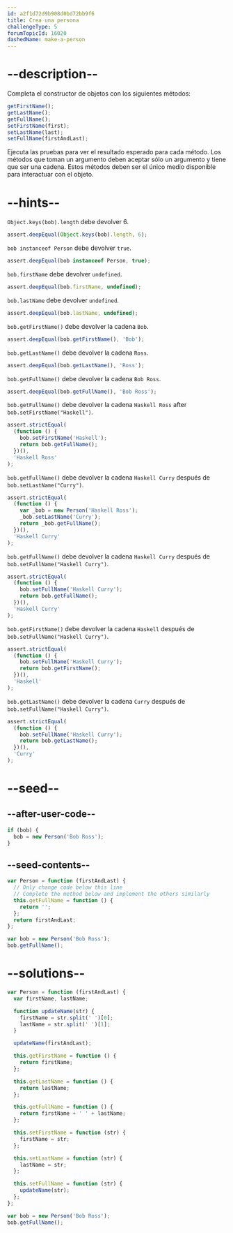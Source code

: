 ```yaml
---
id: a2f1d72d9b908d0bd72bb9f6
title: Crea una persona
challengeType: 5
forumTopicId: 16020
dashedName: make-a-person
---
```


# --description--

Completa el constructor de objetos con los siguientes métodos:

```js
getFirstName();
getLastName();
getFullName();
setFirstName(first);
setLastName(last);
setFullName(firstAndLast);
```

Ejecuta las pruebas para ver el resultado esperado para cada método. Los métodos que toman un argumento deben aceptar sólo un argumento y tiene que ser una cadena. Estos métodos deben ser el único medio disponible para interactuar con el objeto.

# --hints--

`Object.keys(bob).length` debe devolver 6.

```js
assert.deepEqual(Object.keys(bob).length, 6);
```

`bob instanceof Person` debe devolver `true`.

```js
assert.deepEqual(bob instanceof Person, true);
```

`bob.firstName` debe devolver `undefined`.

```js
assert.deepEqual(bob.firstName, undefined);
```

`bob.lastName` debe devolver `undefined`.

```js
assert.deepEqual(bob.lastName, undefined);
```

`bob.getFirstName()` debe devolver la cadena `Bob`.

```js
assert.deepEqual(bob.getFirstName(), 'Bob');
```

`bob.getLastName()` debe devolver la cadena `Ross`.

```js
assert.deepEqual(bob.getLastName(), 'Ross');
```

`bob.getFullName()` debe devolver la cadena `Bob Ross`.

```js
assert.deepEqual(bob.getFullName(), 'Bob Ross');
```

`bob.getFullName()` debe devolver la cadena `Haskell Ross` after `bob.setFirstName("Haskell")`.

```js
assert.strictEqual(
  (function () {
    bob.setFirstName('Haskell');
    return bob.getFullName();
  })(),
  'Haskell Ross'
);
```

`bob.getFullName()` debe devolver la cadena `Haskell Curry` después de `bob.setLastName("Curry")`.

```js
assert.strictEqual(
  (function () {
    var _bob = new Person('Haskell Ross');
    _bob.setLastName('Curry');
    return _bob.getFullName();
  })(),
  'Haskell Curry'
);
```

`bob.getFullName()` debe devolver la cadena `Haskell Curry` después de `bob.setFullName("Haskell Curry")`.

```js
assert.strictEqual(
  (function () {
    bob.setFullName('Haskell Curry');
    return bob.getFullName();
  })(),
  'Haskell Curry'
);
```

`bob.getFirstName()` debe devolver la cadena `Haskell` después de `bob.setFullName("Haskell Curry")`.

```js
assert.strictEqual(
  (function () {
    bob.setFullName('Haskell Curry');
    return bob.getFirstName();
  })(),
  'Haskell'
);
```

`bob.getLastName()` debe devolver la cadena `Curry` después de `bob.setFullName("Haskell Curry")`.

```js
assert.strictEqual(
  (function () {
    bob.setFullName('Haskell Curry');
    return bob.getLastName();
  })(),
  'Curry'
);
```

# --seed--

## --after-user-code--

```js
if (bob) {
  bob = new Person('Bob Ross');
}
```

## --seed-contents--

```js
var Person = function (firstAndLast) {
  // Only change code below this line
  // Complete the method below and implement the others similarly
  this.getFullName = function () {
    return '';
  };
  return firstAndLast;
};

var bob = new Person('Bob Ross');
bob.getFullName();
```

# --solutions--

```js
var Person = function (firstAndLast) {
  var firstName, lastName;

  function updateName(str) {
    firstName = str.split(' ')[0];
    lastName = str.split(' ')[1];
  }

  updateName(firstAndLast);

  this.getFirstName = function () {
    return firstName;
  };

  this.getLastName = function () {
    return lastName;
  };

  this.getFullName = function () {
    return firstName + ' ' + lastName;
  };

  this.setFirstName = function (str) {
    firstName = str;
  };

  this.setLastName = function (str) {
    lastName = str;
  };

  this.setFullName = function (str) {
    updateName(str);
  };
};

var bob = new Person('Bob Ross');
bob.getFullName();
```
